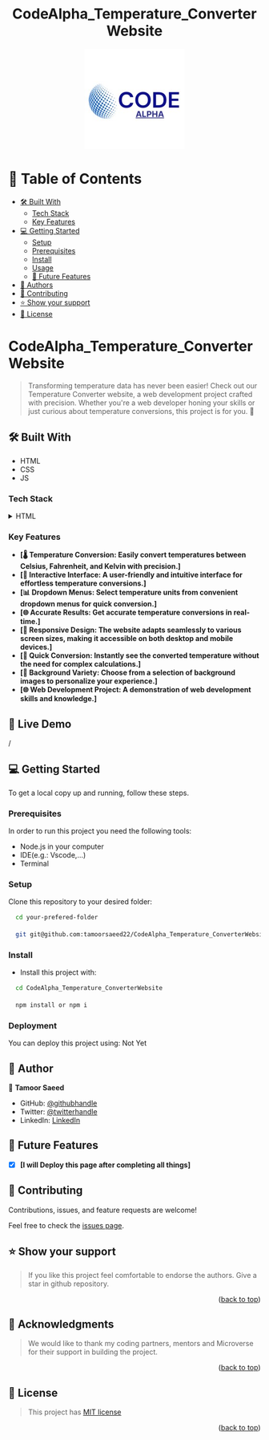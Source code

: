 <div align="center"><h1>CodeAlpha_Temperature_ConverterWebsite</h1></div>


<div align="center">
  <!-- You are encouraged to replace this logo with your own! Otherwise you can also remove it. -->
  <img src="images/1677167040157.jpeg" alt="Your Logo">
</div>

<!-- TABLE OF CONTENTS -->

# 📗 Table of Contents

  - [🛠 Built With](#built-with)
    - [Tech Stack](#tech-stack)
    - [Key Features](#key-features)
- [💻 Getting Started](#getting-started)
  - [Setup](#setup)
  - [Prerequisites](#prerequisites)
  - [Install](#install)
  - [Usage](#usage)
  - [🔭 Future Features](#future-features)
- [👥 Authors](#authors)
- [🤝 Contributing](#contributing)
- [⭐️ Show your support](#support)
- [📝 License](#license)

<!-- PROJECT DESCRIPTION -->

# CodeAlpha_Temperature_ConverterWebsite

>Transforming temperature data has never been easier! Check out our Temperature Converter website, a web development project crafted with precision. Whether you're a web developer honing your skills or just curious about temperature conversions, this project is for you. 🚀
## 🛠 Built With <a name="built-with"></a>
- HTML
- CSS
- JS

### Tech Stack <a name="tech-stack"></a>

<details>
  <summary>HTML</summary>
  <ul>
    <li><a href="https://www.w3schools.com/html/">HTML</a></li>
     <li><a href="https://www.w3schools.com/css/">CSS</a></li>
     <li><a href="https://www.w3schools.com/css/">Javascript</a></li>
  </ul>
</details>

<!-- Features -->

### Key Features <a name="key-features"></a>

- **[🌡️ Temperature Conversion: Easily convert temperatures between Celsius, Fahrenheit, and Kelvin with precision.]**
- **[🔁 Interactive Interface: A user-friendly and intuitive interface for effortless temperature conversions.]**
- **[📊 Dropdown Menus: Select temperature units from convenient dropdown menus for quick conversion.]**
- **[🌐 Accurate Results: Get accurate temperature conversions in real-time.]**
- **[🤖 Responsive Design: The website adapts seamlessly to various screen sizes, making it accessible on both desktop and mobile devices.]**
- **[🚀 Quick Conversion: Instantly see the converted temperature without the need for complex calculations.]**
- **[📸 Background Variety: Choose from a selection of background images to personalize your experience.]**
- **[🌐 Web Development Project: A demonstration of web development skills and knowledge.]**

## 🚀 Live Demo <a name="live-demo"></a>
/

<!-- GETTING STARTED -->
<!-- AUTHORS -->

## 💻 Getting Started <a name="getting-started"></a>

To get a local copy up and running, follow these steps.

### Prerequisites

In order to run this project you need the following tools:
- Node.js in your computer
- IDE(e.g.: Vscode,...)
- Terminal

### Setup

Clone this repository to your desired folder:

```sh
  cd your-prefered-folder
  
  git git@github.com:tamoorsaeed22/CodeAlpha_Temperature_ConverterWebsite.git
```

### Install

- Install this project with:

```sh
  cd CodeAlpha_Temperature_ConverterWebsite

  npm install or npm i
```



### Deployment

You can deploy this project using:
Not Yet
<!--
Example:

```sh

```
 -->

## 👥 Author <a name="author"></a>


👤 **Tamoor Saeed**

- GitHub: [@githubhandle](https://github.com/tamoorsaeed22)
- Twitter: [@twitterhandle](https://www.linkedin.com/in/tamoor-saeed-58912a233/)
- LinkedIn: [LinkedIn](https://linkedin.com/in/linkedinhandle)


## 🔭 Future Features <a name="future-features"></a>

- [x] **[I will Deploy this page after completing all things]**
<!-- CONTRIBUTING -->

## 🤝 Contributing <a name="contributing"></a>

Contributions, issues, and feature requests are welcome!

Feel free to check the [issues page](../../issues/).

## ⭐️ Show your support <a name="support"></a>

> If you like this project feel comfortable to endorse the authors. Give a star in github repository.

<p align="right">(<a href="#readme-top">back to top</a>)</p>

<!-- ACKNOWLEDGEMENTS -->

## 🙏 Acknowledgments <a name="acknowledgements"></a>

> We would like to thank my coding partners, mentors and Microverse for their support in building the project.

<p align="right">(<a href="#readme-top">back to top</a>)</p>

<!-- LICENSE -->

## 📝 License <a name="license"></a>

> This project has [MIT license](./LICENSE)

<p align="right">(<a href="#readme-top">back to top</a>)</p>